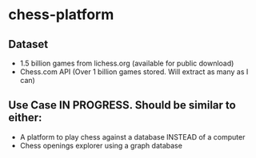 # chess-platform

## Dataset
- 1.5 billion games from lichess.org (available for public download)
- Chess.com API (Over 1 billion games stored. Will extract as many as I can)

## Use Case IN PROGRESS. Should be similar to either:
- A platform to play chess against a database INSTEAD of a computer
- Chess openings explorer using a graph database
